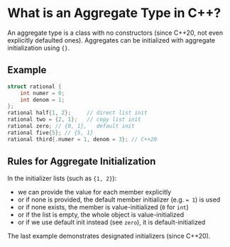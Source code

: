 <!-- title -->
# What is an Aggregate Type in C++?

An aggregate type is a class with no constructors (since C++20, not even explicitly defaulted ones).
Aggregates can be initialized with aggregate initialization using `{}`.

## Example
```cpp
struct rational {
    int numer = 0;
    int denom = 1;
};
rational half{1, 2};     // direct list init
rational two = {2, 1};   // copy list init
rational zero; // {0, 1},   default init
rational five{5}; // {5, 1}
rational third{.numer = 1, denom = 3}; // C++20
```

## Rules for Aggregate Initialization
In the initializer lists (such as `{1, 2}`):
- we can provide the value for each member explicitly
- or if none is provided, the default member initializer (e.g. `= 1`) is used
- or if none exists, the member is value-initialized (`0` for `int`)
- or if the list is empty, the whole object is value-initialized
- or if we use default init instead (see `zero`), it is default-initialized

The last example demonstrates designated initializers (since C++20).
